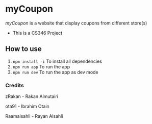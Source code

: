 # myCoupon
*myCoupon* is a website that display coupons from different store(s)
* This is a CS346 Project

## How to use
1. `npm install -i` To install all dependencies
2. `npm run app` To run the app
3. `npm run dev` To run the app as dev mode

### Credits
zRakan - Rakan Almutairi

ota91 - Ibrahim Otain

Raamalsahli - Rayan Alsahli